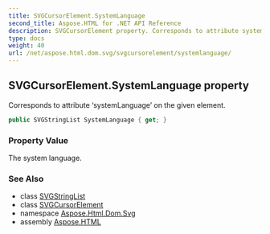 ```yaml
---
title: SVGCursorElement.SystemLanguage
second_title: Aspose.HTML for .NET API Reference
description: SVGCursorElement property. Corresponds to attribute systemLanguage on the given element
type: docs
weight: 40
url: /net/aspose.html.dom.svg/svgcursorelement/systemlanguage/
---
```

## SVGCursorElement.SystemLanguage property

Corresponds to attribute ‘systemLanguage’ on the given element.

```csharp
public SVGStringList SystemLanguage { get; }
```

### Property Value

The system language.

### See Also

* class [SVGStringList](../../../aspose.html.dom.svg.datatypes/svgstringlist/)
* class [SVGCursorElement](../)
* namespace [Aspose.Html.Dom.Svg](../../svgcursorelement/)
* assembly [Aspose.HTML](../../../)
